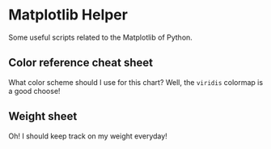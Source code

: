 # Matplotlib Helper

Some useful scripts related to the Matplotlib of Python.

## Color reference cheat sheet

What color scheme should I use for this chart? Well, the `viridis` colormap is a good choose!

## Weight sheet

Oh! I should keep track on my weight everyday! 
